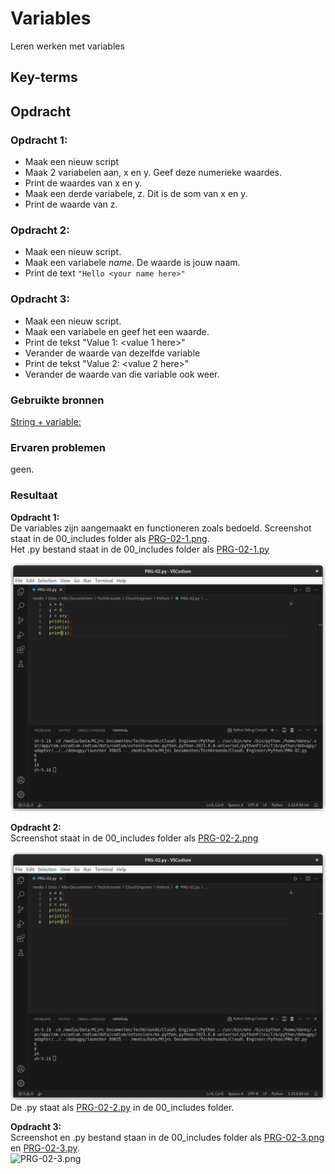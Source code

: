 # Variables
Leren werken met variables

## Key-terms


## Opdracht

### Opdracht 1:
- Maak een nieuw script
- Maak 2 variabelen aan, x en y. Geef deze numerieke waardes.
- Print de waardes van x en y.
- Maak een derde variabele, z. Dit is de som van x en y.
- Print de waarde van z.

### Opdracht 2:
- Maak een nieuw script.
- Maak een variabele *name*. De waarde is jouw naam.
- Print de text `"Hello <your name here>"`

### Opdracht 3:
- Maak een nieuw script.
- Maak een variabele en geef het een waarde.
- Print de tekst "Value 1: <value 1 here>"
- Verander de waarde van dezelfde variable
- Print de tekst "Value 2: <value 2 here>"
- Verander de waarde van die variable ook weer.


### Gebruikte bronnen
[String + variable:](https://www.freecodecamp.org/news/python-print-variable-how-to-print-a-string-and-variable/)

### Ervaren problemen
geen.

### Resultaat
**Opdracht 1:**  
De variables zijn aangemaakt en functioneren zoals bedoeld. Screenshot staat in de 00_includes folder als [PRG-02-1.png](/00_includes/PRG-02-1.png).  
Het .py bestand staat in de 00_includes folder als [PRG-02-1.py](/00_includes/PRG-02-1.py)

![PRG-02-1.png](/00_includes/PRG-02-1.png)  

**Opdracht 2:**  
Screenshot staat in de 00_includes folder als [PRG-02-2.png](/00_includes/PRG-02-2.png)  

![PRG-02-2.png](/00_includes/PRG-02-1.png)  
De .py staat als [PRG-02-2.py](/00_includes/PRG-02-2.py) in de 00_includes folder.  

**Opdracht 3:**  
Screenshot en .py bestand staan in de 00_includes folder als [PRG-02-3.png](/00_inlcudes/PRG-02-3.png) en [PRG-02-3.py](/00_includes/PRG-02-3.py).  
![PRG-02-3.png](/00_inlcudes/PRG-02-3.png)  

